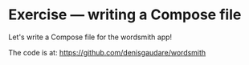 # Exercise — writing a Compose file

Let's write a Compose file for the wordsmith app!

The code is at: https://github.com/denisgaudare/wordsmith
